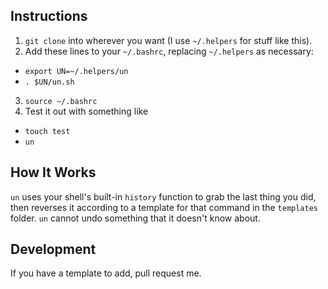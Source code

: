 Instructions
------------
1. `git clone` into wherever you want (I use `~/.helpers` for stuff like this).
2. Add these lines to your `~/.bashrc`, replacing `~/.helpers` as necessary:
  - `export UN=~/.helpers/un`
  - `. $UN/un.sh`
3. `source ~/.bashrc`
4. Test it out with something like
  - `touch test`
  - `un`

How It Works
------------
`un` uses your shell's built-in `history` function to grab the last thing you
did, then reverses it according to a template for that command in the
`templates` folder. `un` cannot undo something that it doesn't know about.

Development
-----------
If you have a template to add, pull request me.
